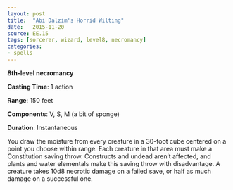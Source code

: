 ```yaml
---
layout: post
title:  "Abi Dalzim's Horrid Wilting"
date:   2015-11-20
source: EE.15
tags: [sorcerer, wizard, level8, necromancy]
categories:
- spells
---
```


**8th-level necromancy**

**Casting Time**: 1 action

**Range**: 150 feet

**Components**: V, S, M (a bit of sponge)

**Duration**: Instantaneous

You draw the moisture from every creature in a 30-foot cube centered on a point you choose within range. Each creature in that area must make a Constitution saving throw. Constructs and undead aren’t affected, and plants and water elementals make this saving throw with disadvantage. A creature takes 10d8 necrotic damage on a failed save, or half as much damage on a successful one.
